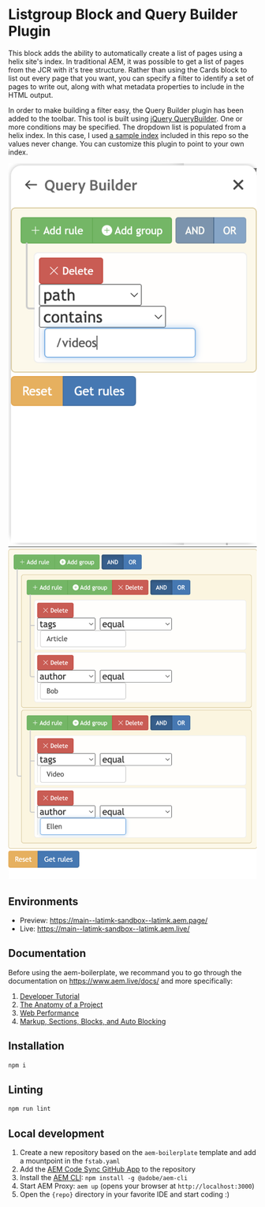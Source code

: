 # Listgroup Block and Query Builder Plugin
This block adds the ability to automatically create a list of pages using a helix site's index. In traditional AEM, it was possible to get a list of pages from the JCR with it's tree structure. Rather than using the Cards block to list out every page that you want, you can specify a filter to identify a set of pages to write out, along with what metadata properties to include in the HTML output.


In order to make building a filter easy, the Query Builder plugin has been added to the toolbar. This tool is built using [jQuery QueryBuilder](https://querybuilder.js.org/). One or more conditions may be specified. The dropdown list is populated from a helix index. In this case, I used [a sample index](https://main--latimk-sandbox--latimk.aem.live/tools/querybuilder/sample-index.json) included in this repo so the values never change. You can customize this plugin to point to your own index. 

<div class="flex-container"><!-- .element: style="display: flex; flex-direction: row;" -->
  <img src="/documentation/images/SimpleQuery.png" alt="Simple Query Example"><!-- .element: style="margin: 10px; padding: 20px;"-->
  <img src="/documentation/images/ComplexQuery.png" alt="Complex Query Example"><!-- .element: style="margin: 10px; padding: 20px;"-->
</div>


## Environments
- Preview: https://main--latimk-sandbox--latimk.aem.page/
- Live: https://main--latimk-sandbox--latimk.aem.live/

## Documentation

Before using the aem-boilerplate, we recommand you to go through the documentation on https://www.aem.live/docs/ and more specifically:
1. [Developer Tutorial](https://www.aem.live/developer/tutorial)
2. [The Anatomy of a Project](https://www.aem.live/developer/anatomy-of-a-project)
3. [Web Performance](https://www.aem.live/developer/keeping-it-100)
4. [Markup, Sections, Blocks, and Auto Blocking](https://www.aem.live/developer/markup-sections-blocks)

## Installation

```sh
npm i
```

## Linting

```sh
npm run lint
```

## Local development

1. Create a new repository based on the `aem-boilerplate` template and add a mountpoint in the `fstab.yaml`
1. Add the [AEM Code Sync GitHub App](https://github.com/apps/aem-code-sync) to the repository
1. Install the [AEM CLI](https://github.com/adobe/helix-cli): `npm install -g @adobe/aem-cli`
1. Start AEM Proxy: `aem up` (opens your browser at `http://localhost:3000`)
1. Open the `{repo}` directory in your favorite IDE and start coding :)